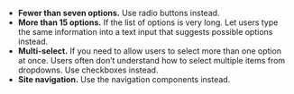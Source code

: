 - **Fewer than seven options.** Use radio buttons instead.
- **More than 15 options.** If the list of options is very long. Let users type the same information into a text input that suggests possible options instead.
- **Multi-select.** If you need to allow users to select more than one option at once. Users often don’t understand how to select multiple items from dropdowns. Use checkboxes instead.
- **Site navigation.** Use the navigation components instead.